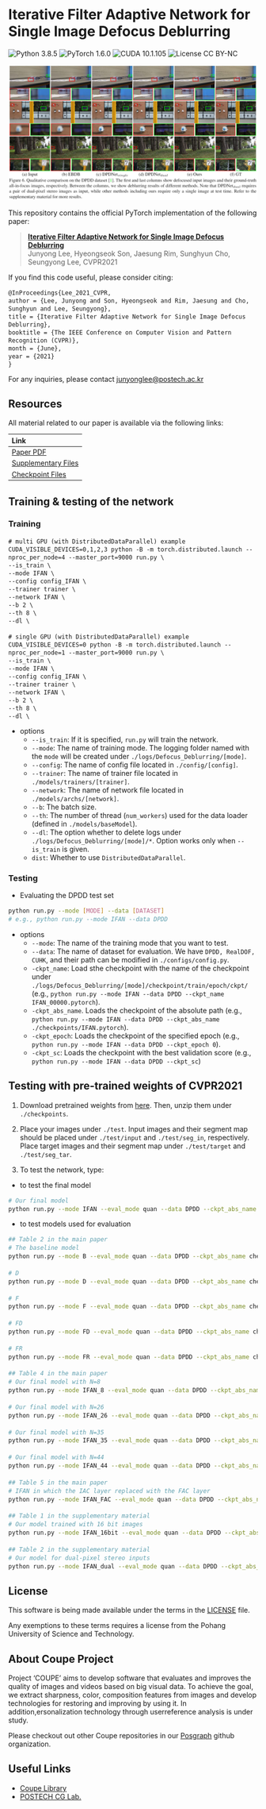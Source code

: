 
# Iterative Filter Adaptive Network for Single Image Defocus Deblurring
![Python 3.8.5](https://img.shields.io/badge/python-3.8.5-green.svg?style=plastic)
![PyTorch 1.6.0](https://img.shields.io/badge/PyTorch-1.6.0-green.svg?style=plastic)
![CUDA 10.1.105](https://img.shields.io/badge/CUDA-10.1.105-green.svg?style=plastic)
![License CC BY-NC](https://img.shields.io/badge/license-GNU_AGPv3-green.svg?style=plastic)

![Teaser image](./assets/figure.jpg)

This repository contains the official PyTorch implementation of the following paper:

> **[Iterative Filter Adaptive Network for Single Image Defocus Deblurring](http://cg.postech.ac.kr/papers/2020_CGI_JY.pdf)**<br>
> Junyong Lee, Hyeongseok Son, Jaesung Rim, Sunghyun Cho, Seungyong Lee, CVPR2021

If you find this code useful, please consider citing:
```
@InProceedings{Lee_2021_CVPR,
author = {Lee, Junyong and Son, Hyeongseok and Rim, Jaesung and Cho, Sunghyun and Lee, Seungyong},
title = {Iterative Filter Adaptive Network for Single Image Defocus Deblurring},
booktitle = {The IEEE Conference on Computer Vision and Pattern Recognition (CVPR)},
month = {June},
year = {2021}
}
```

For any inquiries, please contact [junyonglee@postech.ac.kr](mailto:junyonglee@postech.ac.kr)

## Resources

All material related to our paper is available via the following links:

| Link |
| :-------------- |
| [Paper PDF](https://drive.google.com/file/d/1mRVo3JefkgRd2VdJvG5M-8xWtvl60ZWg/view?usp=sharing) |
| [Supplementary Files](https://drive.google.com/file/d/1sQTGHEcko2HxoIvneyrot3bUabPrN5l1/view?usp=sharing) |
| [Checkpoint Files](https://drive.google.com/file/d/1Xl8cXmhlD1DjaYNcroRLMjYR3C9QplNs/view?usp=sharing) |

## Training & testing of the network
### Training
```
# multi GPU (with DistributedDataParallel) example
CUDA_VISIBLE_DEVICES=0,1,2,3 python -B -m torch.distributed.launch --nproc_per_node=4 --master_port=9000 run.py \
--is_train \
--mode IFAN \
--config config_IFAN \
--trainer trainer \
--network IFAN \
--b 2 \
--th 8 \
--dl \

# single GPU (with DistributedDataParallel) example
CUDA_VISIBLE_DEVICES=0 python -B -m torch.distributed.launch --nproc_per_node=1 --master_port=9000 run.py \
--is_train \
--mode IFAN \
--config config_IFAN \
--trainer trainer \
--network IFAN \
--b 2 \
--th 8 \
--dl \
```
* options
    * `--is_train`: If it is specified, `run.py` will train the network.  
    * `--mode`: The name of training mode. The logging folder named with the `mode` will be created under `./logs/Defocus_Deblurring/[mode]`. 
    * `--config`: The name of config file located in `./config/[config]`.
    * `--trainer`: The name of trainer  file located in `./models/trainers/[trainer]`.
    * `--network`: The name of network file located in `./models/archs/[network]`.
    * `--b`: The batch size.
    * `--th`: The number of thread (`num_workers`) used for the data loader (defined in `./models/baseModel`).
    * `--dl`: The option whether to delete logs under `./logs/Defocus_Deblurring/[mode]/*`. Option works only when `--is_train` is given. 
    * `dist`: Whether to use `DistributedDataParallel`.

### Testing
* Evaluating the DPDD test set
```bash
python run.py --mode [MODE] --data [DATASET]
# e.g., python run.py --mode IFAN --data DPDD
```
* options
    * `--mode`: The name of the training mode that you want to test.
    * `--data`: The name of dataset for evaluation. We have `DPDD, RealDOF, CUHK`, and their path can be modified in `./configs/config.py`.
    * `-ckpt_name`: Load sthe checkpoint with the name of the checkpoint under `./logs/Defocus_Deblurring/[mode]/checkpoint/train/epoch/ckpt/` (e.g., `python run.py --mode IFAN --data DPDD --ckpt_name IFAN_00000.pytorch`).
    * `-ckpt_abs_name`. Loads the checkpoint of the absolute path (e.g., `python run.py --mode IFAN --data DPDD --ckpt_abs_name ./checkpoints/IFAN.pytorch`).
    * `-ckpt_epoch`: Loads the checkpoint of the specified epoch (e.g., `python run.py --mode IFAN --data DPDD --ckpt_epoch 0`). 
    * `-ckpt_sc`: Loads the checkpoint with the best validation score (e.g., `python run.py --mode IFAN --data DPDD --ckpt_sc`)    

## Testing with pre-trained weights of CVPR2021
1. Download pretrained weights from [here](https://drive.google.com/file/d/1Xl8cXmhlD1DjaYNcroRLMjYR3C9QplNs/view?usp=sharing).
Then, unzip them under `./checkpoints`.

2. Place your images under `./test`. Input images and their segment map should be placed under `./test/input` and `./test/seg_in`, respectively. Place target images and their segment map under `./test/target` and `./test/seg_tar`. 

3. To test the network, type:
* to test the final model 
```bash
# Our final model 
python run.py --mode IFAN --eval_mode quan --data DPDD --ckpt_abs_name checkpoints/IFAN.pytorch
```

* to test models used for evaluation
```bash
## Table 2 in the main paper
# The baseline model
python run.py --mode B --eval_mode quan --data DPDD --ckpt_abs_name checkpoints/B.pytorch

# D
python run.py --mode D --eval_mode quan --data DPDD --ckpt_abs_name checkpoints/D.pytorch

# F
python run.py --mode F --eval_mode quan --data DPDD --ckpt_abs_name checkpoints/F.pytorch

# FD
python run.py --mode FD --eval_mode quan --data DPDD --ckpt_abs_name checkpoints/FD.pytorch

# FR
python run.py --mode FR --eval_mode quan --data DPDD --ckpt_abs_name checkpoints/FR.pytorch

## Table 4 in the main paper
# Our final model with N=8 
python run.py --mode IFAN_8 --eval_mode quan --data DPDD --ckpt_abs_name checkpoints/IFAN_8.pytorch

# Our final model with N=26
python run.py --mode IFAN_26 --eval_mode quan --data DPDD --ckpt_abs_name checkpoints/IFAN_26.pytorch

# Our final model with N=35
python run.py --mode IFAN_35 --eval_mode quan --data DPDD --ckpt_abs_name checkpoints/IFAN_35.pytorch

# Our final model with N=44
python run.py --mode IFAN_44 --eval_mode quan --data DPDD --ckpt_abs_name checkpoints/IFAN_44.pytorch

## Table 5 in the main paper
# IFAN in which the IAC layer replaced with the FAC layer
python run.py --mode IFAN_FAC --eval_mode quan --data DPDD --ckpt_abs_name checkpoints/IFAN_FAC.pytorch

## Table 1 in the supplementary material
# Our model trained with 16 bit images
python run.py --mode IFAN_16bit --eval_mode quan --data DPDD --ckpt_abs_name checkpoints/IFAN_16bit.pytorch

## Table 2 in the supplementary material
# Our model for dual-pixel stereo inputs
python run.py --mode IFAN_dual --eval_mode quan --data DPDD --ckpt_abs_name checkpoints/IFAN_dual.pytorch
```

## License ##
This software is being made available under the terms in the [LICENSE](LICENSE) file.

Any exemptions to these terms requires a license from the Pohang University of Science and Technology.

## About Coupe Project ##
Project ‘COUPE’ aims to develop software that evaluates and improves the quality of images and videos based on big visual data. To achieve the goal, we extract sharpness, color, composition features from images and develop technologies for restoring and improving by using it. In addition,ersonalization technology through userreference analysis is under study.  
    
Please checkout out other Coupe repositories in our [Posgraph](https://github.com/posgraph) github organization.

## Useful Links ##
* [Coupe Library](http://coupe.postech.ac.kr/)
* [POSTECH CG Lab.](http://cg.postech.ac.kr/)
